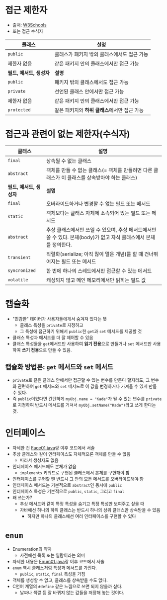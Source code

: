 # 접근 제한자

- 출처: [W3Schools](https://www.w3schools.com/java/java_modifiers.asp)
- 또는 접근 수식자

| 클래스 | 설명 |
|---|---|
| `public` | 클래스가 패키지 밖의 클래스에서도 접근 가능 |
| 제한자 없음 | 같은 패키지 안의 클래스에서만 접근 가능 |
| **필드, 메서드, 생성자** | **설명** |
| `public` | 패키지 밖의 클래스에서도 접근 가능 |
| `private` | 선언된 클래스 안에서만 접근 가능 |
| 제한자 없음 | 같은 패키지 안의 클래스에서만 접근 가능 |
| `protected` | 같은 패키지와 **하위 클래스**에서만 접근 가능 |

# 접근과 관련이 없는 제한자(수식자)

| 클래스 | 설명 |
|---|---|
| `final` | 상속될 수 없는 클래스 |
| `abstract` | 객체를 만들 수 없는 클래스(= 객체를 만들려면 다른 클래스가 이 클래스를 상속받아야 하는 클래스) |
| **필드, 메서드, 생성자** | **설명** |
| `final` | 오버라이드하거나 변경할 수 없는 필드 또는 메서드 |
| `static` | 객체보다는 클래스 자체에 소속되어 있는 필드 또는 메서드 |
| `abstract` | 추상 클래스에서만 쓰일 수 있으며, 추상 메서드에서만 쓸 수 있다. 본체(body)가 없고 자식 클래스에서 본체를 정의한다. |
| `transient` | 직렬화(serialize; 아직 많이 멀은 개념)를 할 때 건너뛰어지는 필드 또는 메서드 |
| `syncronized` | 한 번에 하나의 스레드에서만 접근할 수 있는 메서드 |
| `volatile` | 캐싱되지 않고 메인 메모리에서만 읽히는 필드 값 |

# 캡슐화

- "민감한" 데이터가 사용자들에게서 숨겨져 있다는 뜻
    - 클래스 특성을 `private`로 지정하고
    - 그 특성에 접근하기 위해서 `public`한 `get`과 `set` 메서드를 제공할 것
- 클래스 특성과 메서드를 더 잘 제어할 수 있음
- 클래스 특성들을 `get`메서드만 사용하여 **읽기 전용**으로 만들거나 `set` 메서드만 사용하여 **쓰기 전용**으로 만들 수 있음.

## 캡슐화 방법론: `get` 메서드와 `set` 메서드

- `private`로 같은 클래스 안에서만 접근할 수 있는 변수를 만든다 할지라도, 그 변수와 관련하여 `get` 메서드와 `set` 메서드로 이 값을 변경하거나 가져올 수 있게 만들 수 있다.
- 즉 `public`이었다면 간단하게 `myObj.name = "Kade"`가 될 수 있는 변수를 `private`로 지정하여 반드시 메서드를 거쳐서 `myObj.setName("Kade")`라고 쓰게 한다는 것.

# 인터페이스

- 자세한 건 [Face01.java](/999999_ETC/1_java/src/exercises/Face01.java)랑 이후 코드에서 서술
- 추상 클래스와 같이 인터페이스도 자체적으론 객체를 만들 수 없음
    - 따라서 생성자도 없음
- 인터페이스 메서드에도 본체가 없음
    - `implements` 키워드로 구현된 클래스에서 본체를 구현해야 함
- 인터페이스를 구현할 땐 반드시 그 안의 모든 메서드를 오버라이드해야 함
- 인터페이스 메서드는 기본적으로 `abstract`인 동시에 `public`
- 인터페이스 특성은 기본적으로 `public`, `static`, 그리고 `final`
- 왜 쓰는가?
    - 추상 메서드와 같이 특정 특성을 숨기고 특정 특성만 보여주고 싶을 때
    - 자바에선 하나의 하위 클래스는 반드시 하나의 상위 클래스만 상속받을 수 있음
        - 하지만 하나의 클래스에선 여러 인터페이스를 구현할 수 있다

# `enum`

- Enumeration의 약자
    - 사전에선 목록 또는 일람이라는 의미
- 자세한 내용은 [Enum01.java](/999999_ETC/1_java/src/exercises/Enum01.java)랑 이후 코드에서 서술
- `enum` 역시 클래스처럼 특성과 메서드를 가진다.
    - `public`, `static`, `final` 특성을 가짐
- 객체를 생성할 수 없고, 클래스를 상속받을 수도 없다.
- C언어 계열의 `#define` 같은 느낌으로 쓰면 되지 않을까 싶다.
    - 날짜나 색깔 등 잘 바뀌지 않는 값들을 저장해 놓는 것이다.